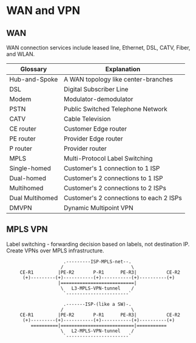 # WAN and VPN
## WAN
WAN connection services include leased line, Ethernet, DSL, CATV, Fiber, and WLAN.

  Glossary         | Explanation
  -----------------|------------
  Hub-and-Spoke    | A WAN topology like center-branches
  DSL              | Digital Subscriber Line
  Modem            | Modulator-demodulator
  PSTN             | Public Switched Telephone Network
  CATV             | Cable Television
  CE router        | Customer Edge router
  PE router        | Provider Edge router
  P router         | Provider router
  MPLS             | Multi-Protocol Label Switching
  Single-homed     | Customer's 1 connection to 1 ISP
  Dual-homed       | Customer's 2 connections to 1 ISP
  Multihomed       | Customer's 2 connections to 2 ISPs
  Dual Multihomed  | Customer's 2 connections to each 2 ISPs
  DMVPN            | Dynamic Multipoint VPN
  
## MPLS VPN
Label switching - forwarding decision based on labels, not destination IP.
Create VPNs over MPLS infrastructure.
```  
                     .---------ISP-MPLS-net--.
                    /                         \
     CE-R1         |PE-R2       P-R1      PE-R3|           CE-R2
      (+)---------(+)-----------(+)-----------(+)----------(+)
                   |===========================|
                    \   L3-MPLS-VPN-tunnel    /
                     `-----------------------`

                     .-------ISP-(like a SW)-.
                    /                         \
     CE-R1         |PE-R2       P-R1      PE-R3|           CE-R2
      (+)---------(+)-----------(+)-----------(+)----------(+)
         ==========|===========================|===========
                    \   L2-MPLS-VPN-tunnel    /
                     `-----------------------`
```
